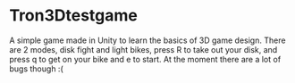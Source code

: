 # Tron3Dtestgame
A simple game made in Unity to learn the basics of 3D game design.
There are 2 modes, disk fight and light bikes, press R to take out your disk, and press q to get on your bike and e to start.
At the moment there are a lot of bugs though :(

